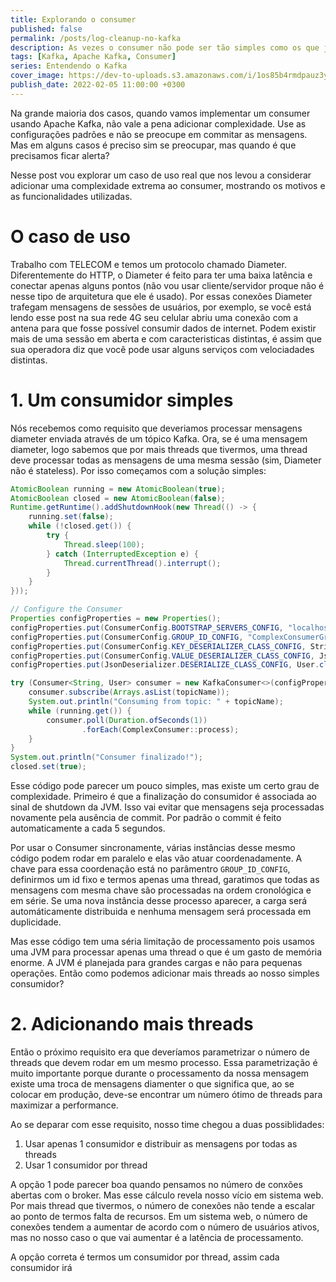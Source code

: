 ```yaml
---
title: Explorando o consumer
published: false
permalink: /posts/log-cleanup-no-kafka
description: As vezes o consumer não pode ser tão simples como os que já detalhamos, para isso precisamos conhecer como ele funciona e como podemos usar suas funcionalidades ao máximo.
tags: [Kafka, Apache Kafka, Consumer]
series: Entendendo o Kafka
cover_image: https://dev-to-uploads.s3.amazonaws.com/i/1os85b4rmdpauz3yjbsu.jpg
publish_date: 2022-02-05 11:00:00 +0300
---
```


Na grande maioria dos casos, quando vamos implementar um consumer usando Apache Kafka, não vale a pena adicionar complexidade. Use as configurações padrões e não se preocupe em commitar as mensagens. Mas em alguns casos é preciso sim se preocupar, mas quando é que precisamos ficar alerta?

Nesse post vou explorar um caso de uso real que nos levou a considerar adicionar uma complexidade extrema ao consumer, mostrando os motivos e as funcionalidades utilizadas.

# O caso de uso

Trabalho com TELECOM e temos um protocolo chamado Diameter. Diferentemente do HTTP, o Diameter é feito para ter uma baixa latência e conectar apenas alguns pontos (não vou usar cliente/servidor proque não é nesse tipo de arquitetura que ele é usado). Por essas conexões Diameter trafegam mensagens de sessões de usuários, por exemplo, se você está lendo esse post na sua rede 4G seu celular abriu uma conexão com a antena para que fosse possível consumir dados de internet. Podem existir mais de uma sessão em aberta e com caracteristicas distintas, é assim que sua operadora diz que você pode usar alguns serviços com velociadades distintas.

# 1. Um consumidor simples

Nós recebemos como requisito que deveriamos processar mensagens diameter enviada através de um tópico Kafka. Ora, se é uma mensagem diameter, logo sabemos que por mais threads que tivermos, uma thread deve processar todas as mensagens de uma mesma sessão (sim, Diameter não é stateless). Por isso começamos com a solução simples:

```java
AtomicBoolean running = new AtomicBoolean(true);
AtomicBoolean closed = new AtomicBoolean(false);
Runtime.getRuntime().addShutdownHook(new Thread(() -> {
    running.set(false);
    while (!closed.get()) {
        try {
            Thread.sleep(100);
        } catch (InterruptedException e) {
            Thread.currentThread().interrupt();
        }
    }
}));

// Configure the Consumer
Properties configProperties = new Properties();
configProperties.put(ConsumerConfig.BOOTSTRAP_SERVERS_CONFIG, "localhost:29092");
configProperties.put(ConsumerConfig.GROUP_ID_CONFIG, "ComplexConsumerGroup");
configProperties.put(ConsumerConfig.KEY_DESERIALIZER_CLASS_CONFIG, StringDeserializer.class);
configProperties.put(ConsumerConfig.VALUE_DESERIALIZER_CLASS_CONFIG, JsonDeserializer.class);
configProperties.put(JsonDeserializer.DESERIALIZE_CLASS_CONFIG, User.class);

try (Consumer<String, User> consumer = new KafkaConsumer<>(configProperties)) {
    consumer.subscribe(Arrays.asList(topicName));
    System.out.println("Consuming from topic: " + topicName);
    while (running.get()) {
        consumer.poll(Duration.ofSeconds(1))
                .forEach(ComplexConsumer::process);
    }
}
System.out.println("Consumer finalizado!");
closed.set(true);
```

Esse código pode parecer um pouco simples, mas existe um certo grau de complexidade. Primeiro é que a finalização do consumidor é associada ao sinal de shutdown da JVM. Isso vai evitar que mensagens seja processadas novamente pela ausência de commit. Por padrão o commit é feito automaticamente a cada 5 segundos. 

Por usar o Consumer sincronamente, várias instâncias desse mesmo código podem rodar em paralelo e elas vão atuar coordenadamente. A chave para essa coordenação está no parâmentro `GROUP_ID_CONFIG`, definirmos um id fixo e termos apenas uma thread, garatimos que todas as mensagens com mesma chave são processadas na ordem cronológica e em série. Se uma nova instância desse processo aparecer, a carga será automáticamente distribuida e nenhuma mensagem será processada em duplicidade.

Mas esse código tem uma séria limitação de processamento pois usamos uma JVM para processar apenas uma thread o que é um gasto de memória enorme. A JVM é planejada para grandes cargas e não para pequenas operações. Então como podemos adicionar mais threads ao nosso simples consumidor?

# 2. Adicionando mais threads

Então o próximo requisito era que deveríamos parametrizar o número de threads que devem rodar em um mesmo processo. Essa parametrização é muito importante porque durante o processamento da nossa mensagem existe uma troca de mensagens diamenter o que significa que, ao se colocar em produção, deve-se encontrar um número ótimo de threads para maximizar a performance.

Ao se deparar com esse requisito, nosso time chegou a duas possiblidades: 

1. Usar apenas 1 consumidor e distribuir as mensagens por todas as threads
2. Usar 1 consumidor por thread

A opção 1 pode parecer boa quando pensamos no número de conxões abertas com o broker. Mas esse cálculo revela nosso vício em sistema web. Por mais thread que tivermos, o número de conexões não tende a escalar ao ponto de termos falta de recursos. Em um sistema web, o número de conexões tendem a aumentar de acordo com o número de usuários ativos, mas no nosso caso o que vai aumentar é a latência de processamento.

A opção correta é termos um consumidor por thread, assim cada consumidor irá
